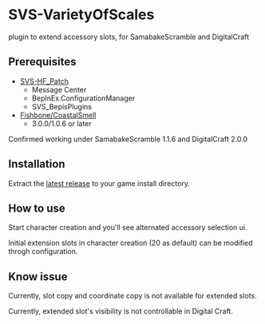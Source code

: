 # SVS-VarietyOfScales

plugin to extend accessory slots, for SamabakeScramble and DigitalCraft

## Prerequisites

- [SVS-HF_Patch](https://github.com/ManlyMarco/SVS-HF_Patch)
  - Message Center
  - BepInEx.ConfigurationManager
  - SVS_BepisPlugins
- [Fishbone/CoastalSmell](https://github.com/MaybeSamigroup/SVS-Fishbone)
  - 3.0.0/1.0.6 or later

Confirmed working under SamabakeScramble 1.1.6 and DigitalCraft 2.0.0

## Installation

Extract the [latest release](https://github.com/MaybeSamigroup/SVS-VarietyOfScales/releases/latest) to your game install directory.

## How to use

Start character creation and you'll see alternated accessory selection ui.

Initial extension slots in character creation (20 as default) can be modified throgh configuration.

## Know issue

Currently, slot copy and coordinate copy is not available for extended slots.

Currently, extended slot's visibility is not controllable in Digital Craft.
